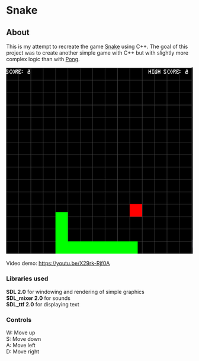 # Snake

## About

This is my attempt to recreate the game [Snake](https://www.google.com/fbx?fbx=snake_arcade) using C++. The goal of this project was to create another simple game with C++ but with slightly more complex logic than with [Pong](https://github.com/3sphere/Pong).

![Screenshot](https://github.com/3sphere/Snake/blob/master/screenshot.png)  

Video demo: https://youtu.be/X29rk-Rjf0A  

### Libraries used
**SDL 2.0** for windowing and rendering of simple graphics  
**SDL_mixer 2.0** for sounds  
**SDL_ttf 2.0** for displaying text  

### Controls

W: Move up  
S: Move down  
A: Move left  
D: Move right  